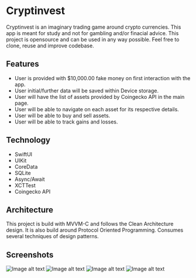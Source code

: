 # Cryptinvest
Cryptinvest is an imaginary trading game around crypto currencies.
This app is meant for study and not for gambling and/or finacial advice.
This project is opensource and can be used in any way possible.
Feel free to clone, reuse and improve codebase.

## Features
- User is provided with $10,000.00 fake money on first interaction with the app.
- User initial/further data will be saved within Device storage.
- User will have the list of assets provided by Coingecko API in the main page.
- User will be able to navigate on each asset for its respective details.
- User will be able to buy and sell assets.
- User will be able to track gains and losses.

## Technology
- SwiftUI
- UIKit
- CoreData
- SQLite
- Async/Await
- XCTTest
- Coingecko API

## Architecture
This project is build with MVVM-C and follows the Clean Architecture design.
It is also build around Protocol Oriented Programming.
Consumes several techniques of design patterns.

## Screenshots
![Image alt text](./images/assets.png)
![Image alt text](./images/asset-details.png)
![Image alt text](./images/portfolio.png)
![Image alt text](./images/transaction.png)
